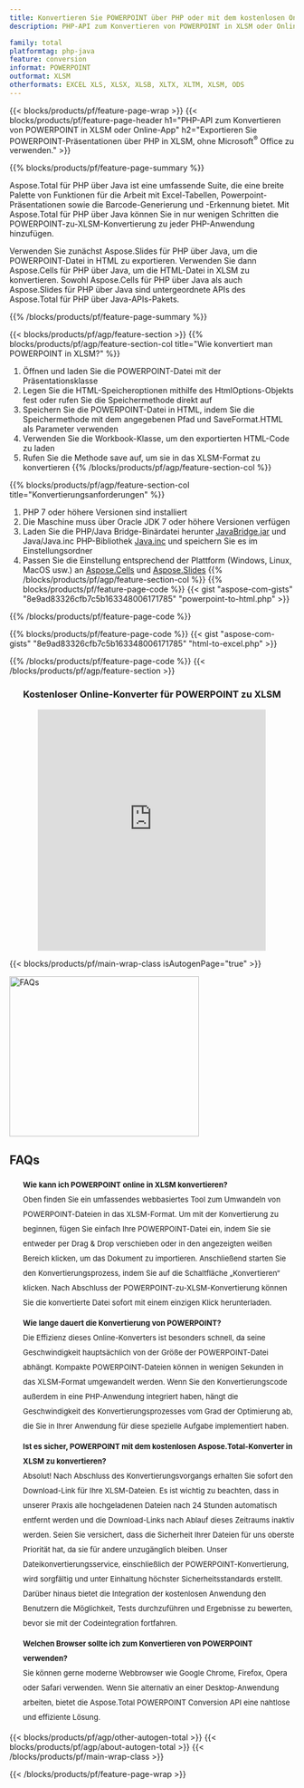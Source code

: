 ```yaml
---
title: Konvertieren Sie POWERPOINT über PHP oder mit dem kostenlosen Online-Konverter in XLSM 
description: PHP-API zum Konvertieren von POWERPOINT in XLSM oder Online-App, ohne Microsoft Office Powerpoint oder Excel zu verwenden. Testen Sie den kostenlosen Online-Konverter von POWERPOINT zu XLSM schnell, bevor Sie den Code integrieren. 

family: total
platformtag: php-java
feature: conversion
informat: POWERPOINT
outformat: XLSM
otherformats: EXCEL XLS, XLSX, XLSB, XLTX, XLTM, XLSM, ODS
---
```

{{< blocks/products/pf/feature-page-wrap >}}
{{< blocks/products/pf/feature-page-header h1="PHP-API zum Konvertieren von POWERPOINT in XLSM oder Online-App" h2="Exportieren Sie POWERPOINT-Präsentationen über PHP in XLSM, ohne Microsoft<sup>&reg;</sup> Office zu verwenden." >}}

{{% blocks/products/pf/feature-page-summary %}}

Aspose.Total für PHP über Java ist eine umfassende Suite, die eine breite Palette von Funktionen für die Arbeit mit Excel-Tabellen, Powerpoint-Präsentationen sowie die Barcode-Generierung und -Erkennung bietet. Mit Aspose.Total für PHP über Java können Sie in nur wenigen Schritten die POWERPOINT-zu-XLSM-Konvertierung zu jeder PHP-Anwendung hinzufügen.

Verwenden Sie zunächst Aspose.Slides für PHP über Java, um die POWERPOINT-Datei in HTML zu exportieren. Verwenden Sie dann Aspose.Cells für PHP über Java, um die HTML-Datei in XLSM zu konvertieren. Sowohl Aspose.Cells für PHP über Java als auch Aspose.Slides für PHP über Java sind untergeordnete APIs des Aspose.Total für PHP über Java-APIs-Pakets.

{{% /blocks/products/pf/feature-page-summary  %}}

{{< blocks/products/pf/agp/feature-section >}}
{{% blocks/products/pf/agp/feature-section-col title="Wie konvertiert man POWERPOINT in XLSM?" %}}
1. Öffnen und laden Sie die POWERPOINT-Datei mit der Präsentationsklasse
2. Legen Sie die HTML-Speicheroptionen mithilfe des HtmlOptions-Objekts fest oder rufen Sie die Speichermethode direkt auf
3. Speichern Sie die POWERPOINT-Datei in HTML, indem Sie die Speichermethode mit dem angegebenen Pfad und SaveFormat.HTML als Parameter verwenden
4. Verwenden Sie die Workbook-Klasse, um den exportierten HTML-Code zu laden
5. Rufen Sie die Methode save auf, um sie in das XLSM-Format zu konvertieren
{{% /blocks/products/pf/agp/feature-section-col %}}

{{% blocks/products/pf/agp/feature-section-col title="Konvertierungsanforderungen" %}}
1. PHP 7 oder höhere Versionen sind installiert
2. Die Maschine muss über Oracle JDK 7 oder höhere Versionen verfügen
3. Laden Sie die PHP/Java Bridge-Binärdatei herunter [JavaBridge.jar](http://php-java-bridge.sourceforge.net/pjb/download.php) und Java/Java.inc PHP-Bibliothek [Java.inc](http://php-java-bridge.sourceforge.net/pjb/download.php) und speichern Sie es im Einstellungsordner
4. Passen Sie die Einstellung entsprechend der Plattform (Windows, Linux, MacOS usw.) an [Aspose.Cells](https://docs.aspose.com/cells/php-java/setup-and-installation-guidelines/) und [Aspose.Slides](https://docs.aspose.com/slides/php-java/installation/)
{{% /blocks/products/pf/agp/feature-section-col %}}
{{% blocks/products/pf/feature-page-code %}}
{{< gist "aspose-com-gists" "8e9ad83326cfb7c5b163348006171785" "powerpoint-to-html.php" >}}

{{% /blocks/products/pf/feature-page-code %}}

{{% blocks/products/pf/feature-page-code %}}
{{< gist "aspose-com-gists" "8e9ad83326cfb7c5b163348006171785" "html-to-excel.php" >}}

{{% /blocks/products/pf/feature-page-code %}}
{{< /blocks/products/pf/agp/feature-section >}}

<div class="container-fluid agp-content bg-white aboutfile box-1 vh100 section nopbtm">
<div class=container>
<div class=row>
<div class="demobox tc col-md-12 padding-0" align="center">

<h3>Kostenloser Online-Konverter für POWERPOINT zu XLSM</h3>

<iframe style="border: none; height: 426px;" scrolling="no" src="https://total-conversion-app-65z5r2lp.qa.k8s.dynabic.com/?to=xlsx&from=pptx" id="child-iframe" width="80%"></iframe>

</div></div>
</div></div>

{{< blocks/products/pf/main-wrap-class isAutogenPage="true" >}}
<style>.howtolist li{margin-right: 0!important;line-height: 26px;position: relative;margin-bottom: 10px;font-size: 13px;list-style-type: none;}</style>
<div class="col-md-12 tl bg-gray-dark howtolist section">
  <a class="anchor" name="faqpage"></a>
  <div class="container tl dflex" itemscope="" itemtype="https://schema.org/FAQPage">
      <div class="col-md-4 howtosectiongfx">
          <img class="social-panel-hide-on-mobile" src="https://www.groupdocs.cloud/templates/brand/images/groupdocs/conversion/groupdocs_conversion-brand.png" alt="FAQs" width="335" height="283">
      </div>
      <div class="howtosection col-md-8">
          <div>
              <h2>FAQs</h2>
              <ul>
                  <li itemscope="" itemprop="mainEntity" itemtype="https://schema.org/Question">
                      <div>
                          <span itemprop="name"><b>Wie kann ich POWERPOINT online in XLSM konvertieren?</b></span>
                      </div>
                      <div itemscope="" itemprop="acceptedAnswer" itemtype="https://schema.org/Answer">
                          <span itemprop="text">Oben finden Sie ein umfassendes webbasiertes Tool zum Umwandeln von POWERPOINT-Dateien in das XLSM-Format. Um mit der Konvertierung zu beginnen, fügen Sie einfach Ihre POWERPOINT-Datei ein, indem Sie sie entweder per Drag & Drop verschieben oder in den angezeigten weißen Bereich klicken, um das Dokument zu importieren. Anschließend starten Sie den Konvertierungsprozess, indem Sie auf die Schaltfläche „Konvertieren“ klicken. Nach Abschluss der POWERPOINT-zu-XLSM-Konvertierung können Sie die konvertierte Datei sofort mit einem einzigen Klick herunterladen.</span>
                      </div>
                  </li>
                  <li itemscope="" itemprop="mainEntity" itemtype="https://schema.org/Question">
                      <div>
                          <span itemprop="name"><b>Wie lange dauert die Konvertierung von POWERPOINT?</b></span>
                      </div>
                      <div itemscope="" itemprop="acceptedAnswer" itemtype="https://schema.org/Answer">
                          <span itemprop="text">Die Effizienz dieses Online-Konverters ist besonders schnell, da seine Geschwindigkeit hauptsächlich von der Größe der POWERPOINT-Datei abhängt. Kompakte POWERPOINT-Dateien können in wenigen Sekunden in das XLSM-Format umgewandelt werden. Wenn Sie den Konvertierungscode außerdem in eine PHP-Anwendung integriert haben, hängt die Geschwindigkeit des Konvertierungsprozesses vom Grad der Optimierung ab, die Sie in Ihrer Anwendung für diese spezielle Aufgabe implementiert haben.</span>
                      </div>
                  </li>
                  <li itemscope="" itemprop="mainEntity" itemtype="https://schema.org/Question">
                      <div>
                          <span itemprop="name"><b>Ist es sicher, POWERPOINT mit dem kostenlosen Aspose.Total-Konverter in XLSM zu konvertieren?</b></span>
                      </div>
                      <div itemscope="" itemprop="acceptedAnswer" itemtype="https://schema.org/Answer">
                          <span itemprop="text">Absolut! Nach Abschluss des Konvertierungsvorgangs erhalten Sie sofort den Download-Link für Ihre XLSM-Dateien. Es ist wichtig zu beachten, dass in unserer Praxis alle hochgeladenen Dateien nach 24 Stunden automatisch entfernt werden und die Download-Links nach Ablauf dieses Zeitraums inaktiv werden. Seien Sie versichert, dass die Sicherheit Ihrer Dateien für uns oberste Priorität hat, da sie für andere unzugänglich bleiben. Unser Dateikonvertierungsservice, einschließlich der POWERPOINT-Konvertierung, wird sorgfältig und unter Einhaltung höchster Sicherheitsstandards erstellt. Darüber hinaus bietet die Integration der kostenlosen Anwendung den Benutzern die Möglichkeit, Tests durchzuführen und Ergebnisse zu bewerten, bevor sie mit der Codeintegration fortfahren.</span>
                      </div>
                  </li>                 
                  <li itemscope="" itemprop="mainEntity" itemtype="https://schema.org/Question">
                      <div>
                          <span itemprop="name"><b>Welchen Browser sollte ich zum Konvertieren von POWERPOINT verwenden?</b></span>
                      </div>
                      <div itemscope="" itemprop="acceptedAnswer" itemtype="https://schema.org/Answer">
                          <span itemprop="text">Sie können gerne moderne Webbrowser wie Google Chrome, Firefox, Opera oder Safari verwenden. Wenn Sie alternativ an einer Desktop-Anwendung arbeiten, bietet die Aspose.Total POWERPOINT Conversion API eine nahtlose und effiziente Lösung.</span>
                      </div>
                  </li>
              </ul>
          </div>
      </div>
  </div>
{{< blocks/products/pf/agp/other-autogen-total >}}
{{< blocks/products/pf/agp/about-autogen-total >}}
{{< /blocks/products/pf/main-wrap-class >}}

{{< /blocks/products/pf/feature-page-wrap >}}